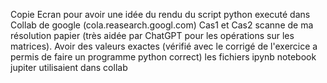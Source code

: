 Copie Ecran pour avoir une idée du rendu du script python executé dans Collab de google (cola.reasearch.googl.com)
Cas1 et Cas2 scanne de ma résolution papier (très aidée par ChatGPT pour les opérations sur les matrices). Avoir des valeurs exactes (vérifié avec le corrigé de l'exercice a permis de faire un programme python correct)
les fichiers ipynb notebook jupiter utilisaient dans collab
